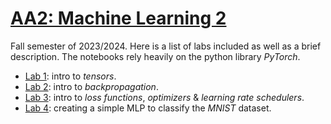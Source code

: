 # [AA2: Machine Learning 2](https://www.fib.upc.edu/en/studies/bachelors-degrees/bachelor-degree-data-science-and-engineering/curriculum/syllabus/AA2-GCED)
Fall semester of 2023/2024. Here is a list of labs included as well as a brief description. The notebooks rely heavily on the python library _PyTorch_.

* [Lab 1](/AA2/lab1): intro to _tensors_.
* [Lab 2](/AA2/lab2): intro to _backpropagation_.
* [Lab 3](/AA2/lab3): intro to _loss functions_, _optimizers_ & _learning rate schedulers_.
* [Lab 4](/AA2/lab4): creating a simple MLP to classify the _MNIST_ dataset.